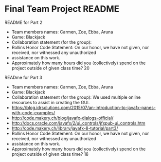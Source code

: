 # Final Team Project README

README for Part 2
* Team members names: Carmen, Zoe, Ebba, Aruna 
* Game: Blackjack
* Collaboration statement (for the group): 
* Rollins Honor Code Statement: On our honor, we have not given, nor received, nor witnessed any unauthorized
* assistance on this work. 
* Approximately how many hours did you (collectively) spend on the project outside of given class time? 20



READme for Part 3
* Team members names: Carmen, Zoe, Ebba, Aruna 
* Game: Blackjack
* Collaboration statement (for the group): We used multiple online resources to assist in creating the GUI.
* https://blog.idrsolutions.com/2015/07/an-introduction-to-javafx-panes-with-code-examples/
* http://code.makery.ch/blog/javafx-dialogs-official/
* http://docs.oracle.com/javafx/2/ui_controls/jfxpub-ui_controls.htm
* http://code.makery.ch/library/javafx-8-tutorial/part3/
* Rollins Honor Code Statement: On our honor, we have not given, nor received, nor witnessed any unauthorized
* assistance on this work. 
* Approximately how many hours did you (collectively) spend on the project outside of given class time? 18
